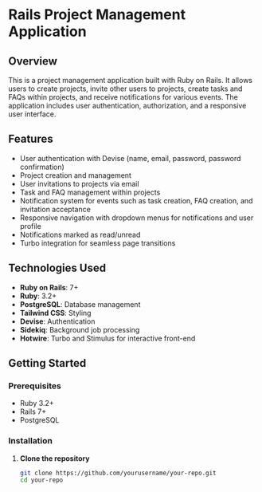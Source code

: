 # Rails Project Management Application

## Overview

This is a project management application built with Ruby on Rails. It allows users to create projects, invite other users to projects, create tasks and FAQs within projects, and receive notifications for various events. The application includes user authentication, authorization, and a responsive user interface.

## Features

- User authentication with Devise (name, email, password, password confirmation)
- Project creation and management
- User invitations to projects via email
- Task and FAQ management within projects
- Notification system for events such as task creation, FAQ creation, and invitation acceptance
- Responsive navigation with dropdown menus for notifications and user profile
- Notifications marked as read/unread
- Turbo integration for seamless page transitions

## Technologies Used

- **Ruby on Rails**: 7+
- **Ruby**: 3.2+
- **PostgreSQL**: Database management
- **Tailwind CSS**: Styling
- **Devise**: Authentication
- **Sidekiq**: Background job processing
- **Hotwire**: Turbo and Stimulus for interactive front-end

## Getting Started

### Prerequisites

- Ruby 3.2+
- Rails 7+
- PostgreSQL

### Installation

1. **Clone the repository**

   ```sh
   git clone https://github.com/yourusername/your-repo.git
   cd your-repo
